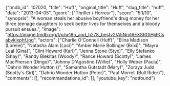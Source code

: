 {"tmdb_id": 107020, "title": "Huff", "original_title": "Huff", "slug_title": "huff", "date": "2013-04-05", "genre": ["Thriller / Horreur"], "score": "5.1/10", "synopsis": "A woman steals her abusive boyfriend's drug money for her three teenage daughters to seek better lives for themselves and a bloody pursuit ensues.", "image": "https://image.tmdb.org/t/p/w185_and_h278_bestv2/A5Nmt6EXSRGIHjj9Csabvklxphf.jpg", "actors": ["Charlie O'Connell (Huff)", "Elina Madison (Lorelei)", "Natasha Alam (Laci)", "Amber Marie Bollinger (Brixi)", "Mayra Leal (Gina)", "Clint Howard (Karl)", "Jenna Stone (Styx)", "Elly Stefanko (Shay)", "Randy Blekitas (Woody)", "Rance Howard (Scotty)", "James MacPherson (Dingo)", "Johnny D'Agostino (Willie)", "Holly Weber (Paula)", "Dahrio Wonder Hutton ()", "Samantha Gutstadt (Mary)", "Zoraya Judd (Scotty's Girl)", "Dahrio Wonder Hutton (Peter)", "Paul Morrell (Bull Rider)"], "comments": [], "recommandations_id": [], "youtube_key": "notfound"}